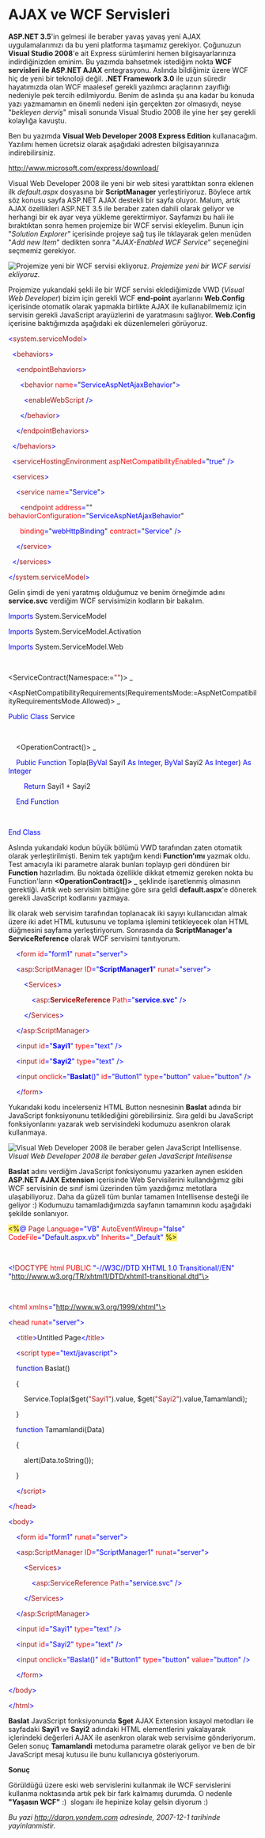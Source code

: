 # AJAX ve WCF Servisleri
**ASP.NET 3.5**'in gelmesi ile beraber yavaş yavaş yeni AJAX
uygulamalarımızı da bu yeni platforma taşımamız gerekiyor. Çoğunuzun
**Visual Studio 2008**'e ait Express sürümlerini hemen
bilgisayarlarınıza indirdiğinizden eminim. Bu yazımda bahsetmek
istediğim nokta **WCF servisleri ile ASP.NET AJAX** entegrasyonu.
Aslında bildiğimiz üzere WCF hiç de yeni bir teknoloji değil. **.NET
Framework 3.0** ile uzun süredir hayatımızda olan WCF maalesef gerekli
yazılımcı araçlarının zayıflığı nedeniyle pek tercih edilmiyordu. Benim
de aslında şu ana kadar bu konuda yazı yazmamamın en önemli nedeni işin
gerçekten zor olmasıydı, neyse "*bekleyen derviş*" misali sonunda Visual
Studio 2008 ile yine her şey gerekli kolaylığa kavuştu.

Ben bu yazımda **Visual Web Developer 2008 Express Edition**
kullanacağım. Yazılımı hemen ücretsiz olarak aşağıdaki adresten
bilgisayarınıza indirebilirsiniz.

<http://www.microsoft.com/express/download/>

Visual Web Developer 2008 ile yeni bir web sitesi yarattıktan sonra
eklenen ilk *default.aspx* dosyasına bir **ScriptManager**
yerleştiriyoruz. Böylece artık söz konusu sayfa ASP.NET AJAX destekli
bir sayfa oluyor. Malum, artık AJAX özellikleri ASP.NET 3.5 ile beraber
zaten dahili olarak geliyor ve herhangi bir ek ayar veya yükleme
gerektirmiyor. Sayfamızı bu hali ile bıraktıktan sonra hemen projemize
bir WCF servisi ekleyelim. Bunun için "*Solution Explorer"* içerisinde
projeye sağ tuş ile tıklayarak gelen menüden "*Add new Item*" dedikten
sonra "*AJAX-Enabled WCF Service*" seçeneğini seçmemiz gerekiyor.

![Projemize yeni bir WCF servisi
ekliyoruz.](media/01122007_1.png)
*Projemize yeni bir WCF servisi ekliyoruz.*

Projemize yukarıdaki şekli ile bir WCF servisi eklediğimizde VWD
(*Visual Web Developer*) bizim için gerekli WCF **end-point** ayarlarını
**Web.Config** içerisinde otomatik olarak yapmakla birlikte AJAX ile
kullanabilmemiz için servisin gerekli JavaScript arayüzlerini de
yaratmasını sağlıyor. **Web.Config** içerisine baktığımızda aşağıdaki ek
düzenlemeleri görüyoruz.

<span style="color: blue;">\<</span><span
style="color: #a31515;">system.serviceModel</span><span
style="color: blue;">\></span>

<span style="color: blue;">  \<</span><span
style="color: #a31515;">behaviors</span><span
style="color: blue;">\></span>

<span style="color: blue;">    \<</span><span
style="color: #a31515;">endpointBehaviors</span><span
style="color: blue;">\></span>

<span style="color: blue;">      \<</span><span
style="color: #a31515;">behavior</span><span style="color: blue;">
</span><span style="color: red;">name</span><span
style="color: blue;">=</span>"<span
style="color: blue;">ServiceAspNetAjaxBehavior</span>"<span
style="color: blue;">\></span>

<span style="color: blue;">        \<</span><span
style="color: #a31515;">enableWebScript</span><span
style="color: blue;"> /\></span>

<span style="color: blue;">      \</</span><span
style="color: #a31515;">behavior</span><span
style="color: blue;">\></span>

<span style="color: blue;">    \</</span><span
style="color: #a31515;">endpointBehaviors</span><span
style="color: blue;">\></span>

<span style="color: blue;">  \</</span><span
style="color: #a31515;">behaviors</span><span
style="color: blue;">\></span>

<span style="color: blue;">  \<</span><span
style="color: #a31515;">serviceHostingEnvironment</span><span
style="color: blue;"> </span><span
style="color: red;">aspNetCompatibilityEnabled</span><span
style="color: blue;">=</span>"<span
style="color: blue;">true</span>"<span style="color: blue;"> /\></span>

<span style="color: blue;">  \<</span><span
style="color: #a31515;">services</span><span
style="color: blue;">\></span>

<span style="color: blue;">    \<</span><span
style="color: #a31515;">service</span><span style="color: blue;">
</span><span style="color: red;">name</span><span
style="color: blue;">=</span>"<span
style="color: blue;">Service</span>"<span style="color: blue;">\></span>

<span style="color: blue;">      \<</span><span
style="color: #a31515;">endpoint</span><span style="color: blue;">
</span><span style="color: red;">address</span><span
style="color: blue;">=</span>""<span style="color: blue;"> </span><span
style="color: red;">behaviorConfiguration</span><span
style="color: blue;">=</span>"<span
style="color: blue;">ServiceAspNetAjaxBehavior</span>"

<span style="color: blue;">      </span><span
style="color: red;">binding</span><span
style="color: blue;">=</span>"<span
style="color: blue;">webHttpBinding</span>"<span style="color: blue;">
</span><span style="color: red;">contract</span><span
style="color: blue;">=</span>"<span
style="color: blue;">Service</span>"<span style="color: blue;">
/\></span>

<span style="color: blue;">    \</</span><span
style="color: #a31515;">service</span><span
style="color: blue;">\></span>

<span style="color: blue;">  \</</span><span
style="color: #a31515;">services</span><span
style="color: blue;">\></span>

<span style="color: blue;">\</</span><span
style="color: #a31515;">system.serviceModel</span><span
style="color: blue;">\></span>

Gelin şimdi de yeni yaratmış olduğumuz ve benim örneğimde adını
**service.svc** verdiğim WCF servisimizin kodların bir bakalım.

<span style="color: blue;">Imports</span> System.ServiceModel

<span style="color: blue;">Imports</span> System.ServiceModel.Activation

<span style="color: blue;">Imports</span> System.ServiceModel.Web

 

\<ServiceContract(Namespace:=<span style="color: #a31515;">""</span>)\>
\_

\<AspNetCompatibilityRequirements(RequirementsMode:=AspNetCompatibilityRequirementsMode.Allowed)\>
\_

<span style="color: blue;">Public</span> <span
style="color: blue;">Class</span> Service

 

    \<OperationContract()\> \_

    <span style="color: blue;">Public</span> <span
style="color: blue;">Function</span> Topla(<span
style="color: blue;">ByVal</span> Sayi1 <span
style="color: blue;">As</span> <span
style="color: blue;">Integer</span>, <span
style="color: blue;">ByVal</span> Sayi2 <span
style="color: blue;">As</span> <span
style="color: blue;">Integer</span>) <span
style="color: blue;">As</span> <span style="color: blue;">Integer</span>

        <span style="color: blue;">Return</span> Sayi1 + Sayi2

    <span style="color: blue;">End</span> <span
style="color: blue;">Function</span>

 

<span style="color: blue;">End</span> <span
style="color: blue;">Class</span>

Aslında yukarıdaki kodun büyük bölümü VWD tarafından zaten otomatik
olarak yerleştirilmişti. Benim tek yaptığım kendi **Function'ımı**
yazmak oldu. Test amacıyla iki parametre alarak bunları toplayıp geri
döndüren bir **Function** hazırladım. Bu noktada özellikle dikkat
etmemiz gereken nokta bu Function'ların **\<OperationContract()\> \_**
şeklinde işaretlenmiş olmasının gerektiği. Artık web servisim bittiğine
göre sıra geldi **default.aspx**'e dönerek gerekli JavaScript kodlarını
yazmaya.

İlk olarak web servisim tarafından toplanacak iki sayıyı kullanıcıdan
almak üzere iki adet HTML kutusunu ve toplama işlemini tetikleyecek olan
HTML düğmesini sayfama yerleştiriyorum. Sonrasında da
**ScriptManager'a** **ServiceReference** olarak WCF servisimi
tanıtıyorum.

    <span style="color: blue;">\<</span><span
style="color: #a31515;">form</span> <span
style="color: red;">id</span><span style="color: blue;">="form1"</span>
<span style="color: red;">runat</span><span
style="color: blue;">="server"\></span>

    <span style="color: blue;">\<</span><span
style="color: #a31515;">asp</span><span
style="color: blue;">:</span><span
style="color: #a31515;">ScriptManager</span> <span
style="color: red;">ID</span><span
style="color: blue;">="**ScriptManager1**"</span> <span
style="color: red;">runat</span><span
style="color: blue;">="server"\></span>

        <span style="color: blue;">\<</span><span
style="color: #a31515;">Services</span><span
style="color: blue;">\></span>

            <span style="color: blue;">\<</span><span
style="color: #a31515;">asp</span><span
style="color: blue;">:</span><span
style="color: #a31515;">**ServiceReference**</span> <span
style="color: red;">Path</span><span
style="color: blue;">="**service.svc**"</span> <span
style="color: blue;">/\></span>

        <span style="color: blue;">\</</span><span
style="color: #a31515;">Services</span><span
style="color: blue;">\></span>

    <span style="color: blue;">\</</span><span
style="color: #a31515;">asp</span><span
style="color: blue;">:</span><span
style="color: #a31515;">ScriptManager</span><span
style="color: blue;">\></span>

    <span style="color: blue;">\<</span><span
style="color: #a31515;">input</span> <span
style="color: red;">id</span><span
style="color: blue;">="**Sayi1**"</span> <span
style="color: red;">type</span><span style="color: blue;">="text"</span>
<span style="color: blue;">/\></span>

    <span style="color: blue;">\<</span><span
style="color: #a31515;">input</span> <span
style="color: red;">id</span><span
style="color: blue;">="**Sayi2**"</span> <span
style="color: red;">type</span><span style="color: blue;">="text"</span>
<span style="color: blue;">/\></span>

    <span style="color: blue;">\<</span><span
style="color: #a31515;">input</span> <span
style="color: red;">onclick</span><span
style="color: blue;">="**Baslat**()"</span> <span
style="color: red;">id</span><span
style="color: blue;">="Button1"</span> <span
style="color: red;">type</span><span
style="color: blue;">="button"</span> <span
style="color: red;">value</span><span
style="color: blue;">="button"</span> <span
style="color: blue;">/\></span>

    <span style="color: blue;">\</</span><span
style="color: #a31515;">form</span><span style="color: blue;">\></span>

Yukarıdaki kodu incelerseniz HTML Button nesnesinin **Baslat** adında
bir JavaScript fonksiyonunu tetiklediğini görebilirsiniz. Sıra geldi bu
JavaScript fonksiyonlarını yazarak web servisindeki kodumuzu asenkron
olarak kullanmaya.

![Visual Web Developer 2008 ile beraber gelen JavaScript
Intellisense.](media/AJAX-ve-WCF-Servisleri/01122007_2.png)\
*Visual Web Developer 2008 ile beraber gelen JavaScript Intellisense*

**Baslat** adını verdiğim JavaScript fonksiyonumu yazarken aynen eskiden
**ASP.NET AJAX Extension** içerisinde Web Servisilerini kullandığımız
gibi WCF servisinin de sınıf ismi üzerinden tüm yazdığımız metotlara
ulaşabiliyoruz. Daha da güzeli tüm bunlar tamamen Intellisense desteği
ile geliyor :) Kodumuzu tamamladığımızda sayfanın tamamının kodu
aşağıdaki şekilde sonlanıyor.

<span style="background: #ffee62;">\<%</span><span
style="color: blue;">@</span> <span style="color: #a31515;">Page</span>
<span style="color: red;">Language</span><span
style="color: blue;">="VB"</span> <span
style="color: red;">AutoEventWireup</span><span
style="color: blue;">="false"</span> <span
style="color: red;">CodeFile</span><span
style="color: blue;">="Default.aspx.vb"</span> <span
style="color: red;">Inherits</span><span
style="color: blue;">="\_Default"</span> <span
style="background: #ffee62;">%\></span>

 

<span style="color: blue;">\<!</span><span
style="color: #a31515;">DOCTYPE</span> <span
style="color: red;">html</span> <span style="color: red;">PUBLIC</span>
<span style="color: blue;">"-//W3C//DTD XHTML 1.0
Transitional//EN"</span> <span
style="color: blue;">"http://www.w3.org/TR/xhtml1/DTD/xhtml1-transitional.dtd"\></span>

 

<span style="color: blue;">\<</span><span
style="color: #a31515;">html</span> <span
style="color: red;">xmlns</span><span
style="color: blue;">="http://www.w3.org/1999/xhtml"\></span>

<span style="color: blue;">\<</span><span
style="color: #a31515;">head</span> <span
style="color: red;">runat</span><span
style="color: blue;">="server"\></span>

    <span style="color: blue;">\<</span><span
style="color: #a31515;">title</span><span
style="color: blue;">\></span>Untitled Page<span
style="color: blue;">\</</span><span
style="color: #a31515;">title</span><span style="color: blue;">\></span>

    <span style="color: blue;">\<</span><span
style="color: #a31515;">script</span> <span
style="color: red;">type</span><span
style="color: blue;">="text/javascript"\></span>

    <span style="color: blue;">function</span> Baslat()

    {

        Service.Topla(\$get(<span
style="color: #a31515;">"Sayi1"</span>).value, \$get(<span
style="color: #a31515;">"Sayi2"</span>).value,Tamamlandi);

    }

    <span style="color: blue;">function</span> Tamamlandi(Data)

    {

        alert(Data.toString());

    }

    <span style="color: blue;">\</</span><span
style="color: #a31515;">script</span><span
style="color: blue;">\></span>

<span style="color: blue;">\</</span><span
style="color: #a31515;">head</span><span style="color: blue;">\></span>

<span style="color: blue;">\<</span><span
style="color: #a31515;">body</span><span style="color: blue;">\></span>

    <span style="color: blue;">\<</span><span
style="color: #a31515;">form</span> <span
style="color: red;">id</span><span style="color: blue;">="form1"</span>
<span style="color: red;">runat</span><span
style="color: blue;">="server"\></span>

    <span style="color: blue;">\<</span><span
style="color: #a31515;">asp</span><span
style="color: blue;">:</span><span
style="color: #a31515;">ScriptManager</span> <span
style="color: red;">ID</span><span
style="color: blue;">="ScriptManager1"</span> <span
style="color: red;">runat</span><span
style="color: blue;">="server"\></span>

        <span style="color: blue;">\<</span><span
style="color: #a31515;">Services</span><span
style="color: blue;">\></span>

            <span style="color: blue;">\<</span><span
style="color: #a31515;">asp</span><span
style="color: blue;">:</span><span
style="color: #a31515;">ServiceReference</span> <span
style="color: red;">Path</span><span
style="color: blue;">="service.svc"</span> <span
style="color: blue;">/\></span>

        <span style="color: blue;">\</</span><span
style="color: #a31515;">Services</span><span
style="color: blue;">\></span>

    <span style="color: blue;">\</</span><span
style="color: #a31515;">asp</span><span
style="color: blue;">:</span><span
style="color: #a31515;">ScriptManager</span><span
style="color: blue;">\></span>

    <span style="color: blue;">\<</span><span
style="color: #a31515;">input</span> <span
style="color: red;">id</span><span style="color: blue;">="Sayi1"</span>
<span style="color: red;">type</span><span
style="color: blue;">="text"</span> <span
style="color: blue;">/\></span>

    <span style="color: blue;">\<</span><span
style="color: #a31515;">input</span> <span
style="color: red;">id</span><span style="color: blue;">="Sayi2"</span>
<span style="color: red;">type</span><span
style="color: blue;">="text"</span> <span
style="color: blue;">/\></span>

    <span style="color: blue;">\<</span><span
style="color: #a31515;">input</span> <span
style="color: red;">onclick</span><span
style="color: blue;">="Baslat()"</span> <span
style="color: red;">id</span><span
style="color: blue;">="Button1"</span> <span
style="color: red;">type</span><span
style="color: blue;">="button"</span> <span
style="color: red;">value</span><span
style="color: blue;">="button"</span> <span
style="color: blue;">/\></span>

    <span style="color: blue;">\</</span><span
style="color: #a31515;">form</span><span style="color: blue;">\></span>

<span style="color: blue;">\</</span><span
style="color: #a31515;">body</span><span style="color: blue;">\></span>

<span style="color: blue;">\</</span><span
style="color: #a31515;">html</span><span style="color: blue;">\></span>

**Baslat** JavaScript fonksiyonunda **\$get** AJAX Extension kısayol
metodları ile sayfadaki **Sayi1** ve **Sayi2** adındaki HTML
elementlerini yakalayarak içlerindeki değerleri AJAX ile asenkron olarak
web servisime gönderiyorum. Gelen sonuç **Tamamlandi** metoduma
parametre olarak geliyor ve ben de bir JavaScript mesaj kutusu ile bunu
kullanıcıya gösteriyorum.

**Sonuç**

Görüldüğü üzere eski web servislerini kullanmak ile WCF servislerini
kullanma noktasında artık pek bir fark kalmamış durumda. O nedenle
**"Yaşasın WCF"** :)  sloganı ile hepinize kolay gelsin diyorum :)



*Bu yazi http://daron.yondem.com adresinde, 2007-12-1 tarihinde yayinlanmistir.*
